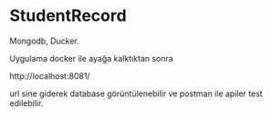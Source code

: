 # StudentRecord
Mongodb, Ducker.

Uygulama docker ile ayağa kalktıktan sonra 

http://localhost:8081/

url sine giderek database görüntülenebilir ve postman ile apiler test edilebilir.
